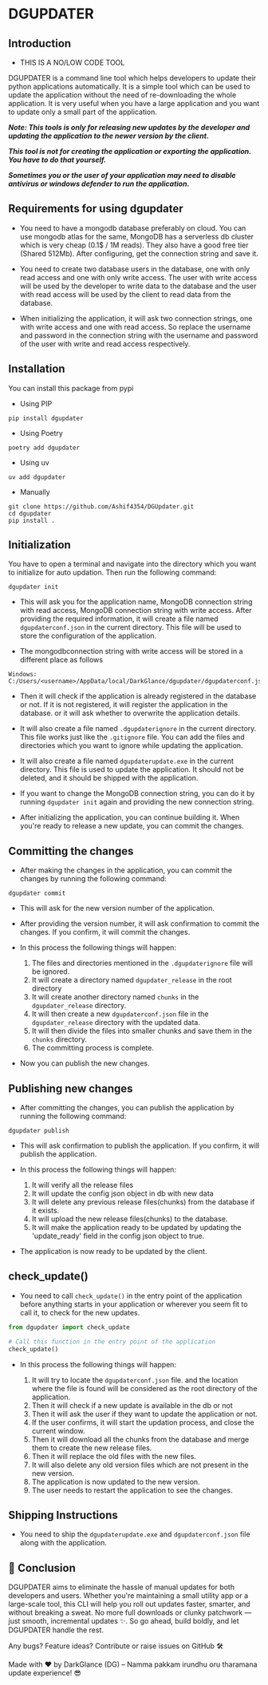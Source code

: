 # DGUPDATER


## Introduction

* THIS IS A NO/LOW CODE TOOL

DGUPDATER is a command line tool which helps developers to update their python applications automatically. It is a simple tool which can be used to update the application without the need of re-downloading the whole application. It is very useful when you have a large application and you want to update only a small part of the application. 

***Note: This tools is only for releasing new updates by the developer and updating the application to the newer version by the client.***

***This tool is not for creating the application or exporting the application. You have to do that yourself.***

***Sometimes you or the user of your application may need to disable antivirus or windows defender to run the application.***

## Requirements for using dgupdater

*  You need to have a mongodb database preferably on cloud. You can use mongodb atlas for the same, MongoDB has a serverless db cluster which is very cheap (0.1$ / 1M reads). They also have a good free tier (Shared 512Mb). 
After configuring, get the connection string and save it.

* You need to create two database users in the database, one with only read access and one with only write access.
The user with write access will be used by the developer to write data to the database and the user with read access will be used by the client to read data from the database.

* When initializing the application, it will ask two connection strings, one with write access and one with read access.
 So replace the username and password in the connection string with the username and password of the user with write and read access respectively.

## Installation
You can install this package from pypi 

* Using PIP
```
pip install dgupdater
```

* Using Poetry
```
poetry add dgupdater
```

* Using uv 
```
uv add dgupdater
```

* Manually
```
git clone https://github.com/Ashif4354/DGUpdater.git
cd dgupdater
pip install .
```

## Initialization
You have to open a terminal and navigate into the directory which you want to initialize for auto updation. Then run the following command:

```
dgupdater init
```

* This will ask you for the application name, MongoDB connection string with read access, MongoDB connection string with write access. After providing the required information, it will create a file named `dgupdaterconf.json` in the current directory. This file will be used to store the configuration of the application.

* The mongodbconnection string with write access will be stored in a different place as follows
```
Windows: C:/Users/<username>/AppData/local/DarkGlance/dgupdater/dgupdaterconf.json
```

* Then it will check if the application is already registered in the database or not. If it is not registered, it will register the     application in the database. or it will ask whether to overwrite the application details.

* It will also create a file named `.dgupdaterignore` in the current directory.
This file works just like the `.gitignore` file. You can add the files and directories which you want to ignore while updating the application.

* It will also create a file named `dgupdaterupdate.exe` in the current directory. This file is used to update the application. It should not be deleted, and it should be shipped with the application.

* If you want to change the MongoDB connection string, you can do it by running `dgupdater init` again and providing the new connection string.

* After initializing the application, you can continue building it. When you're ready to release a new update, you can commit the changes.

## Committing the changes

* After making the changes in the application, you can commit the changes by running the following command:

```
dgupdater commit
```

* This will ask for the new version number of the application. 
* After providing the version number, it will ask confirmation to commit the changes. If you confirm, it will commit the changes.

* In this process the following things will happen:

    1. The files and directories mentioned in the `.dgupdaterignore` file will be ignored.
    2. It will create a directory named `dgupdater_release` in the root directory
    3. It will create another directory named `chunks` in the `dgupdater_release` directory.
    4. It will then create a new `dgupdaterconf.json` file in the `dgupdater_release` directory with the updated data.
    5. It will then divide the files into smaller chunks and save them in the `chunks` directory.
    6. The committing process is complete.

* Now you can publish the new changes.

## Publishing new changes

* After committing the changes, you can publish the application by running the following command:

```
dgupdater publish
```

* This will ask confirmation to publish the application. If you confirm, it will publish the application.
* In this process the following things will happen:

    1. It will verify all the release files
    2. It will update the config json object in db with new data
    3. It will delete any previous release files(chunks) from the database if it exists.
    4. It will upload the new release files(chunks) to the database.
    5. It will make the application ready to be updated by updating the 'update_ready' field in the config json object to true.

* The application is now ready to be updated by the client.

## check_update()

* You need to call `check_update()` in the entry point of the application before anything starts in your application or wherever you seem fit to call it, to check for the new updates.
```python
from dgupdater import check_update

# Call this function in the entry point of the application
check_update()
```
* In this process the following things will happen:

    1. It will try to locate the `dgupdaterconf.json` file. and the location where the file is found will be considered as the root directory of the application.
    2. Then it will check if a new update is available in the db or not
    3. Then it will ask the user if they want to update the application or not.
    4. If the user confirms, it will start the updation process, and close the current window.
    5. Then it will download all the chunks from the database and merge them to create the new release files.
    6. Then it will replace the old files with the new files.
    7. It will also delete any old version files which are not present in the new version.
    8. The application is now updated to the new version.
    9. The user needs to restart the application to see the changes.

## Shipping Instructions
* You need to ship the `dgupdaterupdate.exe` and `dgupdaterconf.json` file along with the application.


## 🏁 Conclusion
DGUPDATER aims to eliminate the hassle of manual updates for both developers and users. Whether you're maintaining a small utility app or a large-scale tool, this CLI will help you roll out updates faster, smarter, and without breaking a sweat.
No more full downloads or clunky patchwork — just smooth, incremental updates ✨.
So go ahead, build boldly, and let DGUPDATER handle the rest.

Any bugs? Feature ideas?
Contribute or raise issues on GitHub 🛠️

Made with ❤️ by DarkGlance (DG) – Namma pakkam irundhu oru tharamana update experience! 😎

    

    
